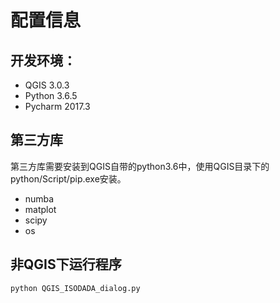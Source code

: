# 配置信息

## 开发环境：

- QGIS 3.0.3
- Python 3.6.5
- Pycharm 2017.3

## 第三方库

第三方库需要安装到QGIS自带的python3.6中，使用QGIS目录下的python/Script/pip.exe安装。

- numba
- matplot
- scipy
- os

## 非QGIS下运行程序

```shell
python QGIS_ISODADA_dialog.py
```